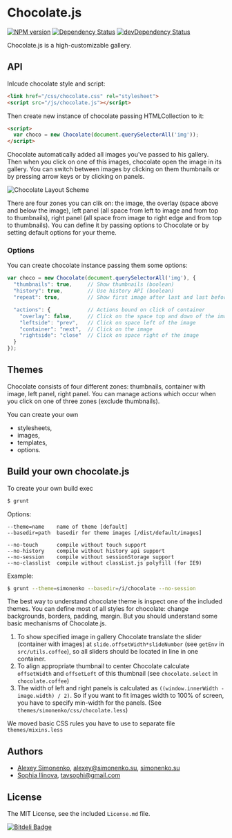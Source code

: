 # Chocolate.js

[![NPM version](https://badge.fury.io/js/chocolate.js.svg)](http://badge.fury.io/js/chocolate.js) [![Dependency Status](https://david-dm.org/meritt/chocolate.js.svg?theme=shields.io)](https://david-dm.org/meritt/chocolate.js) [![devDependency Status](https://david-dm.org/meritt/chocolate.js/dev-status.svg?theme=shields.io)](https://david-dm.org/meritt/chocolate.js#info=devDependencies)

Chocolate.js is a high-customizable gallery.

## API

Inlcude chocolate style and script:

```html
<link href="/css/chocolate.css" rel="stylesheet">
<script src="/js/chocolate.js"></script>
```

Then create new instance of chocolate passing HTMLCollection to it:

```html
<script>
  var choco = new Chocolate(document.querySelectorAll('img'));
</script>
```
Chocolate automatically added all images you've passed to his gallery. Then when you click on one of this images, chocolate open the image in its gallery. You can switch between images by clicking on them thumbnails or by pressing arrow keys or by clicking on panels.

![Chocolate Layout Scheme](http://chocolatejs.ru/chocolate.svg)

There are four zones you can clik on: the image, the overlay (space above and below the image), left panel (all space from left to image and from top to thumbnails), right panel (all space from image to right edge and from top to thumbnails). You can define it by passing options to Chocolate or by setting default options for your theme.

### Options

You can create chocolate instance passing them some options:

```js
var choco = new Chocolate(document.querySelectorAll('img'), {
  "thumbnails": true,     // Show thumbnails (boolean)
  "history": true,        // Use history API (boolean)
  "repeat": true,         // Show first image after last and last before first (boolean)

  "actions": {            // Actions bound on click of container
    "overlay": false,     // Click on the space top and down of the image
    "leftside": "prev",   // Click on space left of the image
    "container": "next",  // Click on the image
    "rightside": "close"  // Click on space right of the image
  }
});
```

## Themes

Chocolate consists of four different zones: thumbnails, container with image, left panel, right panel. You can manage actions which occur when you click on one of three zones (exclude thumbnails).

You can create your own
 * stylesheets,
 * images,
 * templates,
 * options.

## Build your own chocolate.js

To create your own build exec

```bash
$ grunt
```

Options:

```
--theme=name    name of theme [default]
--basedir=path  basedir for theme images [/dist/default/images]

--no-touch      compile without touch support
--no-history    compile without history api support
--no-session    compile without sessionStorage support
--no-classlist  compile without classList.js polyfill (for IE9)
```

Example:

```bash
$ grunt --theme=simonenko --basedir=/i/chocolate --no-session
```

The best way to understand chocolate theme is inspect one of the included themes. You can define most of all styles for chocolate: change backgrounds, borders, padding, margin.
But you should understand some basic mechanisms of Chocolate.js.

1. To show specified image in gallery Chocolate translate the slider (container with images) at `slide.offsetWidth*slideNumber` (see `getEnv` in `src/utils.coffee`), so all sliders should be located in line in one container.
2. To align appropriate thumbnail to center Chocolate calculate `offsetWidth` and `offsetLeft` of this thumbnail (see `chocolate.select` in `chocolate.coffee`)
3. The width of left and right panels is calculated as `((window.innerWidth - image.width) / 2)`. So if you want to fit images width to 100% of screen, you have to specify min-width for the panels. (See `themes/simonenko/css/chocolate.less`)

We moved basic CSS rules you have to use to separate file `themes/mixins.less`

## Authors

* [Alexey Simonenko](//github.com/meritt), [alexey@simonenko.su](mailto:alexey@simonenko.su), [simonenko.su](http://simonenko.su)
* [Sophia Ilinova](//github.com/isquariel), [tavsophi@gmail.com](mailto:tavsophi@gmail.com)

## License

The MIT License, see the included `License.md` file.

[![Bitdeli Badge](https://d2weczhvl823v0.cloudfront.net/meritt/chocolate.js/trend.png)](https://bitdeli.com/free "Bitdeli Badge")